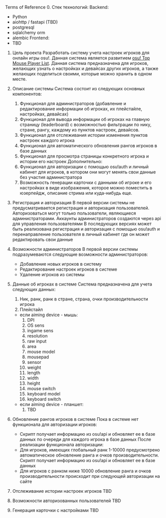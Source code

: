 Terms of Reference
0. Стек технологий:
   Backend:
   - Python
   - aiohttp / fastapi (TBD)
   - postgresql 
   - sqlalchemy orm
   - alembic
   Frontend:
   - TBD

1. Цель проекта
   Разработать систему учета настроек игроков для онлайн игры osu!. Данная система является развитием [osu! Top Mouse Player List](https://docs.google.com/spreadsheets/d/1EOWc7kf9TdyvT31VfzlY284udUNOrtz0uyRtQ2t4MHY/edit#gid=0). Данная система предназначена для игроков, желающих узнать о настройках и девайсах других игроков, а также желающих поделиться своими, которые можно хранить в одном месте.

2. Описание системы
   Система состоит из следующих основных компонентов:
   1. Функционал для администраторов (добавление и редактирование информации об игроках, их плейстайле, настройках, девайсах)
   2. Функционал для вывода информации об игроках на главную страницу (leaderboard) с возможностью фильтрации по нику, стране, рангу, каждому из пунктов настроек, девайсов.
   3. Функционал для отслеживания истории изменения пунктов настроек каждого игрока
   4. Функционал для автоматического обновления рангов игроков в базе данных
   5. Функционал для просмотра страницы конкретного игрока и истории его настроек
   Дополнительно:
   1. Функционал для авторизации с помощью osu!auth и личный кабинет для игроков, в котором они могут менять свои данные без участия администратора
   2. Возможность генерации карточки с данными об игроке и его настройках в виде изображения, которое можно поместить в юзерпейдж, описание стрима или куда-нибудь еще.

3. Регистрация и авторизация
   В первой версии системы не предусматривается регистрация и авторизация пользователей. Авторизоваться могут только пользователи, являющиеся администраторами. Аккаунты администраторов создаются через api для управления пользователями
   В последующих версиях может быть реализована регистрация и авторизация с помощью osu!auth и перенаправление пользователя в личный кабинет где он может редактировать свои данные

4. Возможности администраторов
   В первой версии системы подразумеваются следующие возможности администраторов:
   - Добавление новых игроков в систему
   - Редактирование настроек игроков в системе
   - Удаление игроков из системы

5. Данные об игроках в системе
   Система предназначена для учета следующих данных:
   1. Ник, ранк, ранк в стране, страна, очки производительности игрока
   2. Плейстайл
    - если aiming device - мышь:
        1. DPI
        2. OS sens
        3. ingame sens
        4. resolution
        5. raw input
        6. area
        7. mouse model
        8. mousepad
        9. sensor
        10. weight
        11. length
        12. width
        13. height
        14. mouse switch
        15. keyboard model
        16. keyboard switch
    - если aiming device - планшет:
        1. TBD

6. Обновление рангов игроков в системе
   Пока в системе нет функционала для авторизации игроков:
   - Скрипт получает информацию из osu!api и обновляет ее в базе данных по очереди для каждого игрока в базе данных
   После реализации функционала авторизации:
   - Для игроков, имеющих глобальный ранк 1-10000 предусмотрено автоматическое обновление ранга и очков производительности. Скрипт получает информацию из osu!api и обновляет ее в базе данных
   - Для игроков с ранком ниже 10000 обновление ранга и очков производительности происходит при следующей авторизации на сайте

7. Отслеживание истории настроек игроков
   TBD

8. Возможности авторизованных пользователей
   TBD

9.  Генерация карточки с настройками
   TBD


   